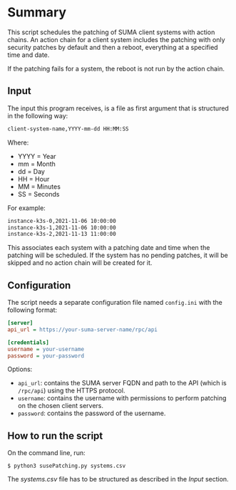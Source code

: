 # Summary
This script schedules the patching of SUMA client systems with action chains. An action chain for a client system includes the patching with only security patches by default and then a reboot, everything at a specified time and date.

If the patching fails for a system, the reboot is not run by the action chain.

## Input

The input this program receives, is a file as first argument that is structured in the following way:

```txt
client-system-name,YYYY-mm-dd HH:MM:SS
```

Where:

* YYYY = Year
* mm = Month
* dd = Day
* HH = Hour
* MM = Minutes
* SS = Seconds

For example:

```txt
instance-k3s-0,2021-11-06 10:00:00
instance-k3s-1,2021-11-06 10:00:00
instance-k3s-2,2021-11-13 11:00:00
```

This associates each system with a patching date and time when the patching will be scheduled. If the system has no pending patches, it will be skipped
and no action chain will be created for it.

## Configuration

The script needs a separate configuration file named `config.ini` with the following format:

```ini
[server]
api_url = https://your-suma-server-name/rpc/api

[credentials]
username = your-username
password = your-password
```

Options:
* `api_url`: contains the SUMA server FQDN and path to the API (which is `/rpc/api`) using the HTTPS protocol.
* `username`: contains the username with permissions to perform patching on the chosen client servers.
* `password`: contains the password of the username.

## How to run the script

On the command line, run:

`$ python3 susePatching.py systems.csv`

The _systems.csv_ file has to be structured as described in the _Input_ section.



